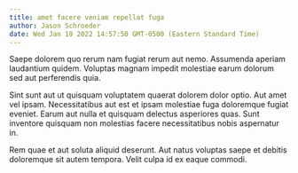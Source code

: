 ```yaml
---
title: amet facere veniam repellat fuga
author: Jason Schroeder
date: Wed Jan 19 2022 14:57:50 GMT-0500 (Eastern Standard Time)
---
```

Saepe dolorem quo rerum nam fugiat rerum aut nemo. Assumenda aperiam laudantium quidem. Voluptas magnam impedit molestiae earum dolorum sed aut perferendis quia.

 Sint sunt aut ut quisquam voluptatem quaerat dolorem dolor optio. Aut amet vel ipsam. Necessitatibus aut est et ipsam molestiae fuga doloremque fugiat eveniet. Earum aut nulla et quisquam delectus asperiores quas. Sunt inventore quisquam non molestias facere necessitatibus nobis aspernatur in.

 Rem quae et aut soluta aliquid deserunt. Aut natus voluptas saepe et debitis doloremque sit autem tempora. Velit culpa id ex eaque commodi.